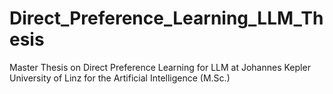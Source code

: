 # Direct_Preference_Learning_LLM_Thesis
Master Thesis on Direct Preference Learning for LLM at Johannes Kepler University of Linz for the Artificial Intelligence (M.Sc.)
